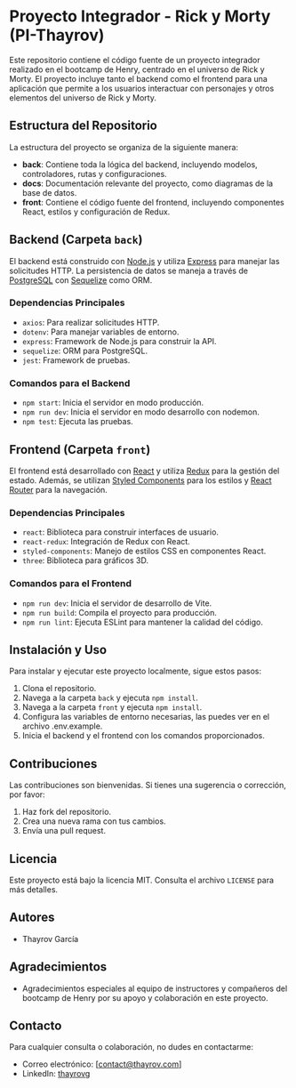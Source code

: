 # Proyecto Integrador - Rick y Morty (PI-Thayrov)

Este repositorio contiene el código fuente de un proyecto integrador realizado en el bootcamp de Henry, centrado en el universo de Rick y Morty. El proyecto incluye tanto el backend como el frontend para una aplicación que permite a los usuarios interactuar con personajes y otros elementos del universo de Rick y Morty.

## Estructura del Repositorio

La estructura del proyecto se organiza de la siguiente manera:

- **back**: Contiene toda la lógica del backend, incluyendo modelos, controladores, rutas y configuraciones.
- **docs**: Documentación relevante del proyecto, como diagramas de la base de datos.
- **front**: Contiene el código fuente del frontend, incluyendo componentes React, estilos y configuración de Redux.

## Backend (Carpeta `back`)

El backend está construido con [Node.js](https://nodejs.org/) y utiliza [Express](https://expressjs.com/) para manejar las solicitudes HTTP. La persistencia de datos se maneja a través de [PostgreSQL](https://www.postgresql.org/) con [Sequelize](https://sequelize.org/) como ORM.

### Dependencias Principales

- `axios`: Para realizar solicitudes HTTP.
- `dotenv`: Para manejar variables de entorno.
- `express`: Framework de Node.js para construir la API.
- `sequelize`: ORM para PostgreSQL.
- `jest`: Framework de pruebas.

### Comandos para el Backend

- `npm start`: Inicia el servidor en modo producción.
- `npm run dev`: Inicia el servidor en modo desarrollo con nodemon.
- `npm test`: Ejecuta las pruebas.

## Frontend (Carpeta `front`)

El frontend está desarrollado con [React](https://reactjs.org/) y utiliza [Redux](https://redux.js.org/) para la gestión del estado. Además, se utilizan [Styled Components](https://styled-components.com/) para los estilos y [React Router](https://reactrouter.com/) para la navegación.

### Dependencias Principales

- `react`: Biblioteca para construir interfaces de usuario.
- `react-redux`: Integración de Redux con React.
- `styled-components`: Manejo de estilos CSS en componentes React.
- `three`: Biblioteca para gráficos 3D.

### Comandos para el Frontend

- `npm run dev`: Inicia el servidor de desarrollo de Vite.
- `npm run build`: Compila el proyecto para producción.
- `npm run lint`: Ejecuta ESLint para mantener la calidad del código.

## Instalación y Uso

Para instalar y ejecutar este proyecto localmente, sigue estos pasos:

1. Clona el repositorio.
2. Navega a la carpeta `back` y ejecuta `npm install`.
3. Navega a la carpeta `front` y ejecuta `npm install`.
4. Configura las variables de entorno necesarias, las puedes ver en el archivo .env.example.
5. Inicia el backend y el frontend con los comandos proporcionados.

## Contribuciones

Las contribuciones son bienvenidas. Si tienes una sugerencia o corrección, por favor:

1. Haz fork del repositorio.
2. Crea una nueva rama con tus cambios.
3. Envía una pull request.

## Licencia

Este proyecto está bajo la licencia MIT. Consulta el archivo `LICENSE` para más detalles.

## Autores

- Thayrov García

## Agradecimientos

- Agradecimientos especiales al equipo de instructores y compañeros del bootcamp de Henry por su apoyo y colaboración en este proyecto.

## Contacto

Para cualquier consulta o colaboración, no dudes en contactarme:

- Correo electrónico: [contact@thayrov.com]
- LinkedIn: [thayrovg](https://www.linkedin.com/in/thayrovg/)
